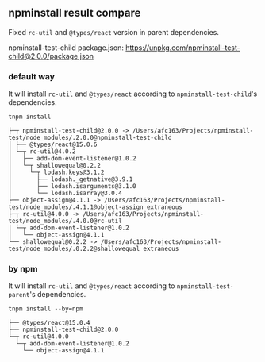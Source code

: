 ## npminstall result compare

Fixed `rc-util` and `@types/react` version in parent dependencies.

npminstall-test-child package.json: https://unpkg.com/npminstall-test-child@2.0.0/package.json

### default way

It will install `rc-util` and `@types/react` according to `npminstall-test-child`'s dependencies.

```
tnpm install
```

```
├─┬ npminstall-test-child@2.0.0 -> /Users/afc163/Projects/npminstall-test/node_modules/.2.0.0@npminstall-test-child
│ ├── @types/react@15.0.6
│ └─┬ rc-util@4.0.2
│   ├── add-dom-event-listener@1.0.2
│   └─┬ shallowequal@0.2.2
│     └─┬ lodash.keys@3.1.2
│       ├── lodash._getnative@3.9.1
│       ├── lodash.isarguments@3.1.0
│       └── lodash.isarray@3.0.4
├── object-assign@4.1.1 -> /Users/afc163/Projects/npminstall-test/node_modules/.4.1.1@object-assign extraneous
├─┬ rc-util@4.0.0 -> /Users/afc163/Projects/npminstall-test/node_modules/.4.0.0@rc-util
│ └─┬ add-dom-event-listener@1.0.2
│   └── object-assign@4.1.1
└── shallowequal@0.2.2 -> /Users/afc163/Projects/npminstall-test/node_modules/.0.2.2@shallowequal extraneous
```

### by npm

It will install `rc-util` and `@types/react` according to `npminstall-test-parent`'s dependencies.

```
tnpm install --by=npm
```

```
├── @types/react@15.0.4
├── npminstall-test-child@2.0.0
└─┬ rc-util@4.0.0
  └─┬ add-dom-event-listener@1.0.2
    └── object-assign@4.1.1
```
